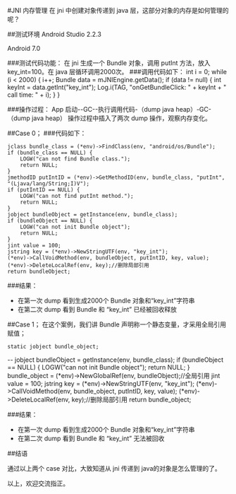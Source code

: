 #JNI 内存管理
在 jni 中创建对象传递到 java 层，这部分对象的内存是如何管理的呢？


##测试环境
Android Studio 2.2.3

Android 7.0

###测试代码功能：
在 jni 生成一个 Bundle 对象，调用 putInt 方法，放入 key_int=100。在 java 层循环调用2000次。
###调用代码如下：
	 int i = 0;
     while (i < 2000) {
	 	i++;
	 	Bundle data = mJNIEngine.getData();
	 	if (data != null) {
	 		int keyInt = data.getInt("key_int");
			Log.i(TAG, "onGetBundleClick: " + keyInt + " call time: " + i);
	 	}
	 }

###操作过程：
App 启动--GC--执行调用代码-（dump java heap）-GC-（dump java heap）
操作过程中插入了两次 dump 操作，观察内存变化。

##Case 0；
###代码如下：
	
	jclass bundle_class = (*env)->FindClass(env, "android/os/Bundle");
    if (bundle_class == NULL) {
        LOGW("can not find Bundle class.");
        return NULL;
    }
    jmethodID putIntID = (*env)->GetMethodID(env, bundle_class, "putInt", "(Ljava/lang/String;I)V");
    if (putIntID == NULL) {
        LOGW("can not find putInt method.");
        return NULL;
    }
    jobject bundleObject = getInstance(env, bundle_class);
    if (bundleObject == NULL) {
        LOGW("can not init Bundle object");
        return NULL;
    }
    jint value = 100;
    jstring key = (*env)->NewStringUTF(env, "key_int");
    (*env)->CallVoidMethod(env, bundleObject, putIntID, key, value);
    (*env)->DeleteLocalRef(env, key);//删除局部引用
    return bundleObject;


###结果：
* 在第一次 dump 看到生成2000个 Bundle 对象和“key\_int”字符串
* 在第二次 dump 看到 Bundle 和 “key\_int” 已经被回收释放

##Case 1；
在这个案例，我们讲 Bundle 声明称一个静态变量，才采用全局引用赋值；
	
	static jobject bundle_object;
--
	jobject bundleObject = getInstance(env, bundle_class);
    if (bundleObject == NULL) {
        LOGW("can not init Bundle object");
        return NULL;
    }
    bundle_object = (*env)->NewGlobalRef(env, bundleObject);//全局引用
    jint value = 100;
    jstring key = (*env)->NewStringUTF(env, "key_int");
    (*env)->CallVoidMethod(env, bundle_object, putIntID, key, value);
    (*env)->DeleteLocalRef(env, key);//删除局部引用
    return bundle_object;

###结果：
* 在第一次 dump 看到生成2000个 Bundle 对象和“key\_int”字符串
* 在第二次 dump 看到 Bundle 和 “key\_int” 无法被回收

##结语

通过以上两个 case 对比，大致知道从 jni 传递到 java的对象是怎么管理的了。

以上，欢迎交流指正。